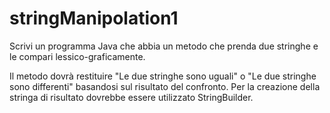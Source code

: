 # stringManipolation1

Scrivi un programma Java che abbia un metodo che prenda due stringhe e le compari lessico-graficamente.

Il metodo dovrà restituire "Le due stringhe sono uguali" o "Le due stringhe sono differenti" basandosi sul risultato del confronto.
Per la creazione della stringa di risultato dovrebbe essere utilizzato StringBuilder.
